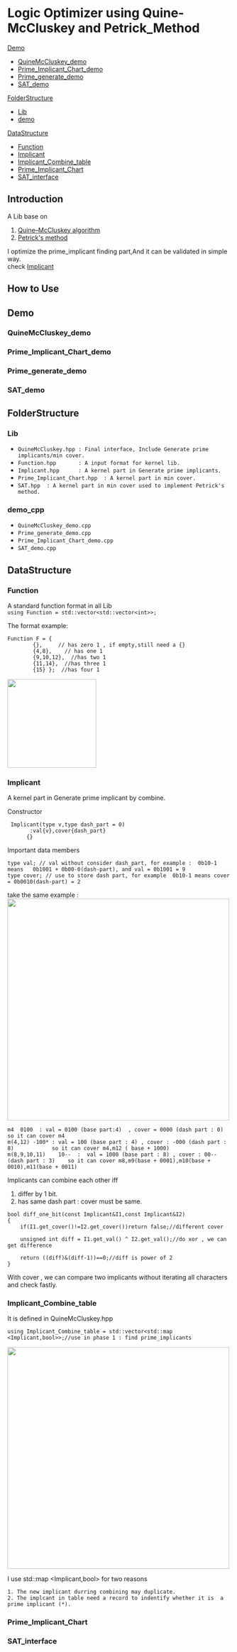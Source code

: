 # Logic Optimizer using Quine-McCluskey and Petrick_Method  

[Demo](#demo)
* [QuineMcCluskey_demo](#quinemccluskey_demo)
* [Prime_Implicant_Chart_demo](#prime_implicant_chart_demo)
* [Prime_generate_demo](#prime_generate_demo)
* [SAT_demo](#sat_demo)   

[FolderStructure](#folderstructure)  
* [Lib](#lib)
* [demo](#demo_cpp)  

[DataStructure](#datastructure) 
* [Function](#function)   
* [Implicant](#implicant)
* [Implicant_Combine_table](#implicantcombinetable)
* [Prime_Implicant_Chart](#prime_implicant_chart)  
* [SAT_interface](#sat_interface ) 

## Introduction 
A Lib base on   

1. [Quine–McCluskey algorithm](https://en.wikipedia.org/wiki/Quine%E2%80%93McCluskey_algorithm)     
2. [Petrick's method](https://en.wikipedia.org/wiki/Petrick%27s_method) 

I optimize the prime_implicant finding part,And it can be validated in simple way.  
check  [Implicant](#implicant) 


## How to Use 

## Demo    

### QuineMcCluskey_demo

### Prime_Implicant_Chart_demo

### Prime_generate_demo  

### SAT_demo    

## FolderStructure    

### Lib  
  * `QuineMcCluskey.hpp : Final interface, Include Generate prime implicants/min cover. `
  * `Function.hpp       : A input format for kernel lib.`
  * `Implicant.hpp      : A kernel part in Generate prime implicants.`
  * `Prime_Implicant_Chart.hpp  : A kernel part in min cover.`
  * `SAT.hpp  : A kernel part in min cover used to implement Petrick's method.`


### demo_cpp 
  * `QuineMcCluskey_demo.cpp  `
  * `Prime_generate_demo.cpp  `
  * `Prime_Implicant_Chart_demo.cpp `
  * `SAT_demo.cpp `


## DataStructure   


### Function  

A standard function format in all Lib  
``` using Function = std::vector<std::vector<int>>; ``` 

The format example:
```
Function F = {
        {},     // has zero 1 , if empty,still need a {}
        {4,8},    // has one 1 
        {9,10,12},  //has two 1
        {11,14},  //has three 1 
        {15} };  //has four 1
```
<img src = "https://user-images.githubusercontent.com/52790122/115750138-6baaa980-a3ca-11eb-869d-bb69d74b4107.png" width = "200">

### Implicant   
A kernel part in Generate prime implicant by combine.    

Constructor 
```
 Implicant(type v,type dash_part = 0)
       :val{v},cover{dash_part}
      {}
```
Important data members

```
type val; // val without consider dash_part, for example :  0b10-1  means   0b1001 + 0b00-0(dash-part), and val = 0b1001 = 9  
type cover; // use to store dash part, for example  0b10-1 means cover = 0b0010(dash-part) = 2
```
take the same example  :  
<img src = "https://user-images.githubusercontent.com/52790122/115751707-02c43100-a3cc-11eb-9cff-acb20f278cbd.png" width = "500">

```
m4	0100  : val = 0100 (base part:4)  , cover = 0000 (dash part : 0)                so it can cover m4
m(4,12)	-100* : val = 100 (base part : 4) , cover : -000 (dash part : 8)            so it can cover m4,m12 ( base + 1000)
m(8,9,10,11)	10--  :  val = 1000 (base part : 8) , cover : 00-- (dash part : 3)    so it can cover m8,m9(base + 0001),m10(base + 0010),m11(base + 0011)
```

Implicants can combine each other iff  
1. differ by 1 bit.    
2. has same dash part : cover must be same. 

```
bool diff_one_bit(const Implicant&I1,const Implicant&I2)
{
    if(I1.get_cover()!=I2.get_cover())return false;//different cover

    unsigned int diff = I1.get_val() ^ I2.get_val();//do xor , we can get difference
    
    return ((diff)&(diff-1))==0;//diff is power of 2
}
```
With cover , we can compare two implicants without iterating all characters and  check fastly.

### Implicant_Combine_table  

It is defined in  QuineMcCluskey.hpp 


```
using Implicant_Combine_table = std::vector<std::map <Implicant,bool>>;//use in phase 1 : find prime_implicants
```

<img src = "https://user-images.githubusercontent.com/52790122/115758701-0064d580-a3d2-11eb-9e72-431e2bf2e115.png" width = "500"> 

I use std::map <Implicant,bool> for two reasons 
```
1. The new implicant durring combining may duplicate.   
2. The implcant in table need a record to indentify whether it is  a prime implicant (*). 
```

### Prime_Implicant_Chart


### SAT_interface 

